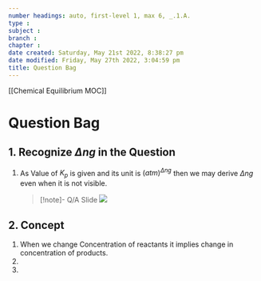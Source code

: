 ```yaml
---
number headings: auto, first-level 1, max 6, _.1.A.
type : 
subject : 
branch :
chapter :
date created: Saturday, May 21st 2022, 8:38:27 pm
date modified: Friday, May 27th 2022, 3:04:59 pm
title: Question Bag
---
```

[[Chemical Equilibrium MOC]]

# Question Bag

## 1. Recognize $\Delta ng$ in the Question

1. As Value of $K_p$ is given and its unit is $(atm)^{\Delta ng}$ then we may derive $\Delta ng$ even when it is not visible.
	>[!note]- Q/A Slide
	> ![](https://i.imgur.com/Ykgn0l0.png)

## 2. Concept

1. When we change Concentration of reactants it implies change in concentration of products.
2.
3.
